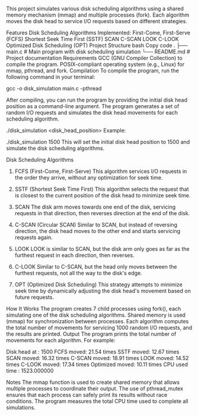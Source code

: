 This project simulates various disk scheduling algorithms using a shared memory mechanism (mmap) and multiple processes (fork). Each algorithm moves the disk head to service I/O requests based on different strategies.

Features
Disk Scheduling Algorithms Implemented:
First-Come, First-Serve (FCFS)
Shortest Seek Time First (SSTF)
SCAN
C-SCAN
LOOK
C-LOOK
Optimized Disk Scheduling (OPT)
Project Structure
bash
Copy code
.
├── main.c          # Main program with disk scheduling simulation
└── README.md       # Project documentation
Requirements
GCC (GNU Compiler Collection) to compile the program.
POSIX-compliant operating system (e.g., Linux) for mmap, pthread, and fork.
Compilation
To compile the program, run the following command in your terminal:

gcc -o disk_simulation main.c -pthread

After compiling, you can run the program by providing the initial disk head position as a command-line argument. The program generates a set of random I/O requests and simulates the disk head movements for each scheduling algorithm.


./disk_simulation <disk_head_position>
Example:

./disk_simulation 1500
This will set the initial disk head position to 1500 and simulate the disk scheduling algorithms.

Disk Scheduling Algorithms
1. FCFS (First-Come, First-Serve)
This algorithm services I/O requests in the order they arrive, without any optimization for seek time.

2. SSTF (Shortest Seek Time First)
This algorithm selects the request that is closest to the current position of the disk head to minimize seek time.

3. SCAN
The disk arm moves towards one end of the disk, servicing requests in that direction, then reverses direction at the end of the disk.

4. C-SCAN (Circular SCAN)
Similar to SCAN, but instead of reversing direction, the disk head moves to the other end and starts servicing requests again.

5. LOOK
LOOK is similar to SCAN, but the disk arm only goes as far as the furthest request in each direction, then reverses.

6. C-LOOK
Similar to C-SCAN, but the head only moves between the furthest requests, not all the way to the disk's edge.

7. OPT (Optimized Disk Scheduling)
This strategy attempts to minimize seek time by dynamically adjusting the disk head's movement based on future requests.

How It Works
The program creates 7 child processes using fork(), each simulating one of the disk scheduling algorithms.
Shared memory is used (mmap) for synchronization between processes.
Each algorithm computes the total number of movements for servicing 1000 random I/O requests, and the results are printed.
Output
The program prints the total number of movements for each algorithm. For example:


Disk head at : 1500
FCFS moved: 21.54 times
SSTF moved: 12.67 times
SCAN moved: 16.32 times
C-SCAN moved: 18.91 times
LOOK moved: 14.52 times
C-LOOK moved: 17.34 times
Optimized moved: 10.11 times
CPU used time : 1523.000000

Notes
The mmap function is used to create shared memory that allows multiple processes to coordinate their output.
The use of pthread_mutex ensures that each process can safely print its results without race conditions.
The program measures the total CPU time used to complete all simulations.

